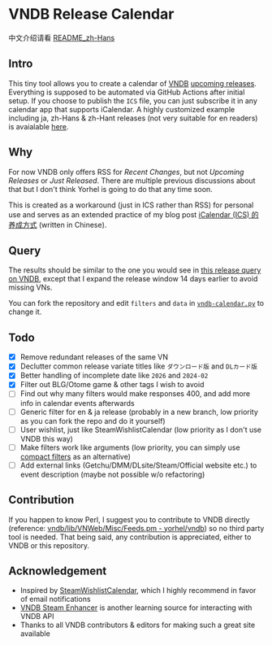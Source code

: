 # VNDB Release Calendar

中文介绍请看 [README_zh-Hans](README_zh-Hans.md)

## Intro

This tiny tool allows you to create a calendar of [VNDB](https://vndb.org) [upcoming releases](https://vndb.org/r?f=01731;o=a;s=released). Everything is supposed to be automated via GitHub Actions after initial setup. If you choose to publish the `ICS` file, you can just subscribe it in any calendar app that supports iCalendar. A highly customized example including ja, zh-Hans & zh-Hant releases (not very suitable for en readers) is avaialable [here](https://raw.githubusercontent.com/Vinfall/VNDB-RelCalendar/main/output/vndb-rel-calendar.ics).

## Why

For now VNDB only offers RSS for *Recent Changes*, but not *Upcoming Releases* or *Just Released*. There are multiple previous discussions about that but I don't think Yorhel is going to do that any time soon.

This is created as a workaround (just in ICS rather than RSS) for personal use and serves as an extended practice of my blog post [iCalendar (ICS) 的养成方式](https://blog.vinfall.com/posts/2023/12/ics/) (written in Chinese).

## Query

The results should be similar to the one you would see in [this release query on VNDB](https://vndb.org/r?f=0672171_4YsVe132gja2wzh_dHans-2wzh_dHant-N48721gwcomplete-N480281UJ81Xkx), except that I expand the release window 14 days earlier to avoid missing VNs.

You can fork the repository and edit `filters` and `data` in [`vndb-calendar.py`](vndb-calendar.py) to change it.

## Todo

- [x] Remove redundant releases of the same VN
- [x] Declutter common release variate titles like `ダウンロード版` and `DLカード版`
- [x] Better handling of incomplete date like `2026` and `2024-02`
- [x] Filter out BLG/Otome game & other tags I wish to avoid
- [ ] Find out why many filters would make responses 400, and add more info in calendar events afterwards
- [ ] Generic filter for en & ja release (probably in a new branch, low priority as you can fork the repo and do it yourself)
- [ ] User wishlist, just like SteamWishlistCalendar (low priority as I don't use VNDB this way)
- [ ] Make filters work like arguments (low priority, you can simply use [compact filters](https://api.vndb.org/kana#filters) as an alternative)
- [ ] Add external links (Getchu/DMM/DLsite/Steam/Official website etc.) to event description (maybe not possible w/o refactoring)

## Contribution

If you happen to know Perl, I suggest you to contribute to VNDB directly (reference: [vndb/lib/VNWeb/Misc/Feeds.pm - yorhel/vndb](https://code.blicky.net/yorhel/vndb/src/branch/master/lib/VNWeb/Misc/Feeds.pm)) so no third party tool is needed. That being said, any contribution is appreciated, either to VNDB or this repository.

## Acknowledgement

- Inspired by [SteamWishlistCalendar](https://github.com/icue/SteamWishlistCalendar), which I highly recommend in favor of email notifications
- [VNDB Steam Enhancer](https://greasyfork.org/en/scripts/456166-vndb-steam-enhancer/code) is another learning source for interacting with VNDB API
- Thanks to all VNDB contributors & editors for making such a great site available
